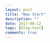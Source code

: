 ```yaml
---
layout: post
title: "New Start"
description: ""
date: 2017-08-12
tags: [blog-test]
comments: true
---
```

